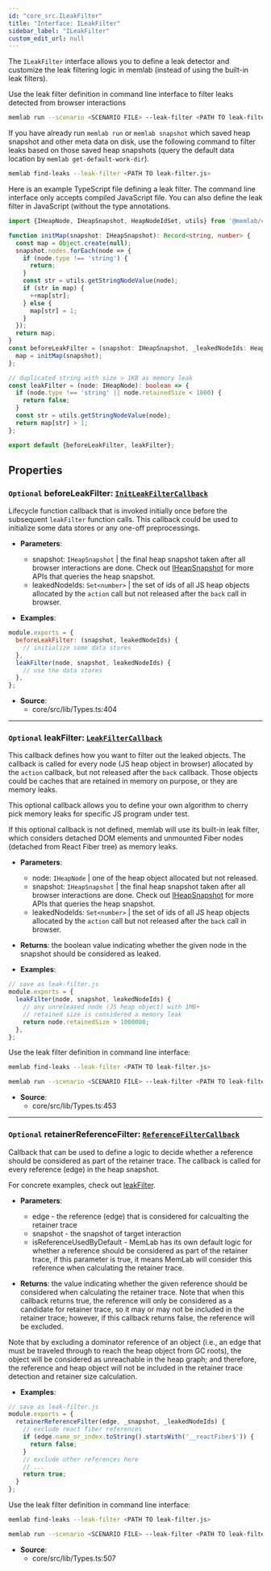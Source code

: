 ```yaml
---
id: "core_src.ILeakFilter"
title: "Interface: ILeakFilter"
sidebar_label: "ILeakFilter"
custom_edit_url: null
---
```


The `ILeakFilter` interface allows you to define a leak detector and
customize the leak filtering logic in memlab (instead of using the
built-in leak filters).

Use the leak filter definition in command line interface to filter
leaks detected from browser interactions
```bash
memlab run --scenario <SCENARIO FILE> --leak-filter <PATH TO leak-filter.js>
```

If you have already run `memlab run` or `memlab snapshot` which saved
heap snapshot and other meta data on disk, use the following command
to filter leaks based on those saved heap snapshots (query the default
data location by `memlab get-default-work-dir`).

```bash
memlab find-leaks --leak-filter <PATH TO leak-filter.js>
```
Here is an example TypeScript file defining a leak filter.
The command line interface only accepts compiled JavaScript file.
You can also define the leak filter in JavaScript (without the
type annotations.

```typescript
import {IHeapNode, IHeapSnapshot, HeapNodeIdSet, utils} from '@memlab/core';

function initMap(snapshot: IHeapSnapshot): Record<string, number> {
  const map = Object.create(null);
  snapshot.nodes.forEach(node => {
    if (node.type !== 'string') {
      return;
    }
    const str = utils.getStringNodeValue(node);
    if (str in map) {
      ++map[str];
    } else {
      map[str] = 1;
    }
  });
  return map;
}
const beforeLeakFilter = (snapshot: IHeapSnapshot, _leakedNodeIds: HeapNodeIdSet): void => {
  map = initMap(snapshot);
};

// duplicated string with size > 1KB as memory leak
const leakFilter = (node: IHeapNode): boolean => {
  if (node.type !== 'string' || node.retainedSize < 1000) {
    return false;
  }
  const str = utils.getStringNodeValue(node);
  return map[str] > 1;
};

export default {beforeLeakFilter, leakFilter};
```

## Properties

### <a id="beforeleakfilter" name="beforeleakfilter"></a> `Optional` **beforeLeakFilter**: [`InitLeakFilterCallback`](../modules/core_src.md#initleakfiltercallback)

Lifecycle function callback that is invoked initially once before
the subsequent `leakFilter` function calls. This callback could
be used to initialize some data stores or any one-off
preprocessings.

* **Parameters**:
  * snapshot: `IHeapSnapshot` | the final heap snapshot taken after
    all browser interactions are done.
    Check out [IHeapSnapshot](core_src.IHeapSnapshot.md) for more APIs that queries the heap snapshot.
  * leakedNodeIds: `Set<number>` | the set of ids of all JS heap objects
    allocated by the `action` call but not released after the `back` call
    in browser.

* **Examples**:
```javascript
module.exports = {
  beforeLeakFilter: (snapshot, leakedNodeIds) {
    // initialize some data stores
  },
  leakFilter(node, snapshot, leakedNodeIds) {
    // use the data stores
  },
};
```

 * **Source**:
    * core/src/lib/Types.ts:404

___

### <a id="leakfilter" name="leakfilter"></a> `Optional` **leakFilter**: [`LeakFilterCallback`](../modules/core_src.md#leakfiltercallback)

This callback defines how you want to filter out the
leaked objects. The callback is called for every node (JS heap
object in browser) allocated by the `action` callback, but not
released after the `back` callback. Those objects could be caches
that are retained in memory on purpose, or they are memory leaks.

This optional callback allows you to define your own algorithm
to cherry pick memory leaks for specific JS program under test.

If this optional callback is not defined, memlab will use its
built-in leak filter, which considers detached DOM elements
and unmounted Fiber nodes (detached from React Fiber tree) as
memory leaks.

* **Parameters**:
  * node: `IHeapNode` | one of the heap object allocated but not released.
  * snapshot: `IHeapSnapshot` | the final heap snapshot taken after
    all browser interactions are done.
    Check out [IHeapSnapshot](core_src.IHeapSnapshot.md) for more APIs that queries the heap snapshot.
  * leakedNodeIds: `Set<number>` | the set of ids of all JS heap objects
    allocated by the `action` call but not released after the `back` call
    in browser.

* **Returns**: the boolean value indicating whether the given node in
  the snapshot should be considered as leaked.

* **Examples**:
```javascript
// save as leak-filter.js
module.exports = {
  leakFilter(node, snapshot, leakedNodeIds) {
    // any unreleased node (JS heap object) with 1MB+
    // retained size is considered a memory leak
    return node.retainedSize > 1000000;
  },
};
```

Use the leak filter definition in command line interface:
```bash
memlab find-leaks --leak-filter <PATH TO leak-filter.js>
```

```bash
memlab run --scenario <SCENARIO FILE> --leak-filter <PATH TO leak-filter.js>
```

 * **Source**:
    * core/src/lib/Types.ts:453

___

### <a id="retainerreferencefilter" name="retainerreferencefilter"></a> `Optional` **retainerReferenceFilter**: [`ReferenceFilterCallback`](../modules/core_src.md#referencefiltercallback)

Callback that can be used to define a logic to decide whether
a reference should be considered as part of the retainer trace.
The callback is called for every reference (edge) in the heap snapshot.

For concrete examples, check out [leakFilter](core_src.ILeakFilter.md#leakfilter).

* **Parameters**:
  * edge - the reference (edge) that is considered
    for calcualting the retainer trace
  * snapshot - the snapshot of target interaction
  * isReferenceUsedByDefault - MemLab has its own default logic for
    whether a reference should be considered as part of the retainer trace,
    if this parameter is true, it means MemLab will consider this reference
    when calculating the retainer trace.

* **Returns**: the value indicating whether the given reference should be
considered when calculating the retainer trace. Note that when this
callback returns true, the reference will only be considered as a candidate
for retainer trace, so it may or may not be included in the retainer trace;
however, if this callback returns false, the reference will be excluded.

Note that by excluding a dominator reference of an object (i.e., an edge
that must be traveled through to reach the heap object from GC roots),
the object will be considered as unreachable in the heap graph; and
therefore, the reference and heap object will not be included in the
retainer trace detection and retainer size calculation.

* **Examples**:
```javascript
// save as leak-filter.js
module.exports = {
  retainerReferenceFilter(edge, _snapshot, _leakedNodeIds) {
    // exclude react fiber references
    if (edge.name_or_index.toString().startsWith('__reactFiber$')) {
      return false;
    }
    // exclude other references here
    // ...
    return true;
  }
};
```

Use the leak filter definition in command line interface:
```bash
memlab find-leaks --leak-filter <PATH TO leak-filter.js>
```

```bash
memlab run --scenario <SCENARIO FILE> --leak-filter <PATH TO leak-filter.js>
```

 * **Source**:
    * core/src/lib/Types.ts:507
